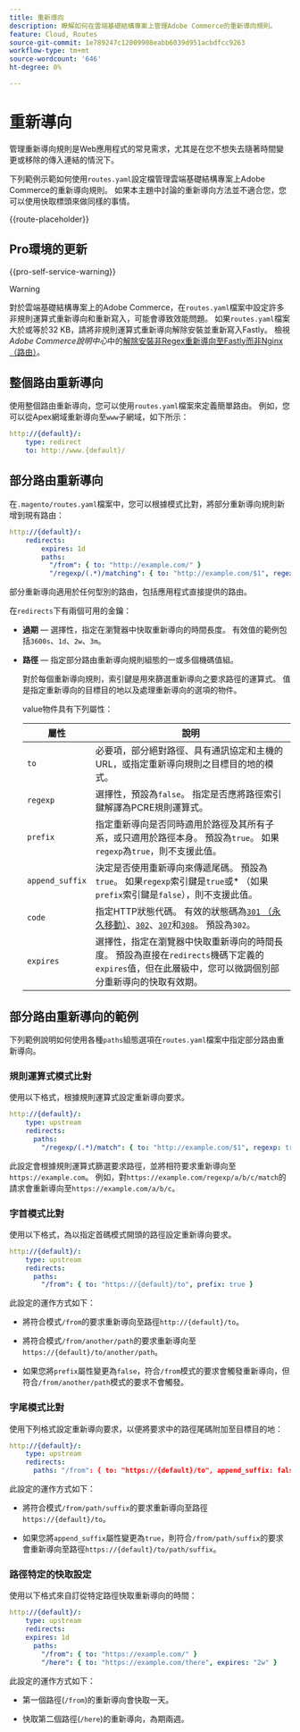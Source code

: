 ```yaml
---
title: 重新導向
description: 瞭解如何在雲端基礎結構專案上管理Adobe Commerce的重新導向規則。
feature: Cloud, Routes
source-git-commit: 1e789247c12009908eabb6039d951acbdfcc9263
workflow-type: tm+mt
source-wordcount: '646'
ht-degree: 0%

---
```


# 重新導向

管理重新導向規則是Web應用程式的常見需求，尤其是在您不想失去隨著時間變更或移除的傳入連結的情況下。

下列範例示範如何使用`routes.yaml`設定檔管理雲端基礎結構專案上Adobe Commerce的重新導向規則。 如果本主題中討論的重新導向方法並不適合您，您可以使用快取標頭來做同樣的事情。

{{route-placeholder}}

## Pro環境的更新

{{pro-self-service-warning}}

>[!WARNING]
>
>對於雲端基礎結構專案上的Adobe Commerce，在`routes.yaml`檔案中設定許多非規則運算式重新導向和重新寫入，可能會導致效能問題。 如果`routes.yaml`檔案大於或等於32 KB，請將非規則運算式重新導向解除安裝並重新寫入Fastly。 檢視&#x200B;_Adobe Commerce說明中心_&#x200B;中的[解除安裝非Regex重新導向至Fastly而非Nginx （路由）](https://experienceleague.adobe.com/docs/commerce-knowledge-base/kb/troubleshooting/miscellaneous/offload-non-regex-redirects-to-fastly-instead-of-nginx-routes.html?lang=zh-Hant)。

## 整個路由重新導向

使用整個路由重新導向，您可以使用`routes.yaml`檔案來定義簡單路由。 例如，您可以從Apex網域重新導向至`www`子網域，如下所示：

```yaml
http://{default}/:
    type: redirect
    to: http://www.{default}/
```

## 部分路由重新導向

在`.magento/routes.yaml`檔案中，您可以根據模式比對，將部分重新導向規則新增到現有路由：

```yaml
http://{default}/:
    redirects:
        expires: 1d
        paths:
          "/from": { to: "http://example.com/" }
          "/regexp/(.*)/matching": { to: "http://example.com/$1", regexp: true }
```

部分重新導向適用於任何型別的路由，包括應用程式直接提供的路由。

在`redirects`下有兩個可用的金鑰：

- **過期** — 選擇性，指定在瀏覽器中快取重新導向的時間長度。 有效值的範例包括`3600s`、`1d`、`2w`、`3m`。

- **路徑** — 指定部分路由重新導向規則組態的一或多個機碼值組。

  對於每個重新導向規則，索引鍵是用來篩選重新導向之要求路徑的運算式。 值是指定重新導向的目標目的地以及處理重新導向的選項的物件。

  value物件具有下列屬性：

  | 屬性 | 說明 |
  | ---------- | ----------- |
  | `to` | 必要項，部分絕對路徑、具有通訊協定和主機的URL，或指定重新導向規則之目標目的地的模式。 |
  | `regexp` | 選擇性，預設為`false`。 指定是否應將路徑索引鍵解譯為PCRE規則運算式。 |
  | `prefix` | 指定重新導向是否同時適用於路徑及其所有子系，或只適用於路徑本身。 預設為`true`。 如果`regexp`為`true`，則不支援此值。 |
  | `append_suffix` | 決定是否使用重新導向來傳遞尾碼。 預設為`true`。 如果`regexp`索引鍵是`true`或* （如果`prefix`索引鍵是`false`），則不支援此值。 |
  | `code` | 指定HTTP狀態代碼。 有效的狀態碼為[`301` （永久移動）](https://www.w3.org/Protocols/rfc2616/rfc2616-sec10.html#sec10.3.2)、[`302`](https://www.w3.org/Protocols/rfc2616/rfc2616-sec10.html#sec10.3.3)、[`307`](https://www.w3.org/Protocols/rfc2616/rfc2616-sec10.html#sec10.3.8)和[`308`](https://www.rfc-editor.org/rfc/rfc7238)。 預設為`302`。 |
  | `expires` | 選擇性，指定在瀏覽器中快取重新導向的時間長度。 預設為直接在`redirects`機碼下定義的`expires`值，但在此層級中，您可以微調個別部分重新導向的快取有效期。 |

## 部分路由重新導向的範例

下列範例說明如何使用各種`paths`組態選項在`routes.yaml`檔案中指定部分路由重新導向。

### 規則運算式模式比對

使用以下格式，根據規則運算式設定重新導向要求。

```yaml
http://{default}/:
    type: upstream
    redirects:
      paths:
        "/regexp/(.*)/match": { to: "http://example.com/$1", regexp: true }
```

此設定會根據規則運算式篩選要求路徑，並將相符要求重新導向至`https://example.com`。 例如，對`https://example.com/regexp/a/b/c/match`的請求會重新導向至`https://example.com/a/b/c`。

### 字首模式比對

使用以下格式，為以指定首碼模式開頭的路徑設定重新導向要求。

```yaml
http://{default}/:
    type: upstream
    redirects:
      paths:
        "/from": { to: "https://{default}/to", prefix: true }
```

此設定的運作方式如下：

- 將符合模式`/from`的要求重新導向至路徑`http://{default}/to`。

- 將符合模式`/from/another/path`的要求重新導向至`https://{default}/to/another/path`。

- 如果您將`prefix`屬性變更為`false`，符合`/from`模式的要求會觸發重新導向，但符合`/from/another/path`模式的要求不會觸發。

### 字尾模式比對

使用下列格式設定重新導向要求，以便將要求中的路徑尾碼附加至目標目的地：

```yaml
http://{default}/:
    type: upstream
    redirects:
      paths: "/from": { to: "https://{default}/to", append_suffix: false }
```

此設定的運作方式如下：

- 將符合模式`/from/path/suffix`的要求重新導向至路徑`https://{default}/to`。

- 如果您將`append_suffix`屬性變更為`true`，則符合`/from/path/suffix`的要求會重新導向至路徑`https://{default}/to/path/suffix`。

### 路徑特定的快取設定

使用以下格式來自訂從特定路徑快取重新導向的時間：

```yaml
http://{default}/:
    type: upstream
    redirects:
    expires: 1d
      paths:
        "/from": { to: "https://example.com/" }
        "/here": { to: "https://example.com/there", expires: "2w" }
```

此設定的運作方式如下：

- 第一個路徑(`/from`)的重新導向會快取一天。

- 快取第二個路徑(`/here`)的重新導向，為期兩週。
